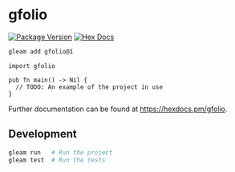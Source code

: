 # gfolio

[![Package Version](https://img.shields.io/hexpm/v/gfolio)](https://hex.pm/packages/gfolio)
[![Hex Docs](https://img.shields.io/badge/hex-docs-ffaff3)](https://hexdocs.pm/gfolio/)

```sh
gleam add gfolio@1
```

```gleam
import gfolio

pub fn main() -> Nil {
  // TODO: An example of the project in use
}
```

Further documentation can be found at <https://hexdocs.pm/gfolio>.

## Development

```sh
gleam run   # Run the project
gleam test  # Run the tests
```
